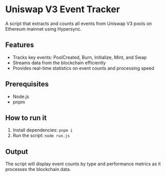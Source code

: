 # Uniswap V3 Event Tracker

A script that extracts and counts all events from Uniswap V3 pools on Ethereum mainnet using Hypersync.

## Features

- Tracks key events: PoolCreated, Burn, Initialize, Mint, and Swap
- Streams data from the blockchain efficiently
- Provides real-time statistics on event counts and processing speed

## Prerequisites

- Node.js
- pnpm

## How to run it

1. Install dependencies: `pnpm i`
2. Run the script: `node run.js`

## Output

The script will display event counts by type and performance metrics as it processes the blockchain data.
